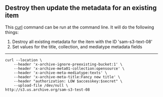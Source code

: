 ## Destroy then update the metadata for an existing item

This [curl](http://curl.haxx.se/) command can be run at the command line. It will do the following things:

1. Destroy all existing metadata for the item with the ID 'sam-s3-text-08'
1. Set values for the title, collection, and mediatype metadata fields

-----

    curl --location \
        --header 'x-archive-ignore-preexisting-bucket:1' \
        --header 'x-archive-meta01-collection:opensource' \
        --header 'x-archive-meta-mediatype:texts' \
        --header 'x-archive-meta-title:Fancy new title' \
        --header "authorization: LOW $accesskey:$secret" \
        --upload-file /dev/null \
    http://s3.us.archive.org/sam-s3-test-08
